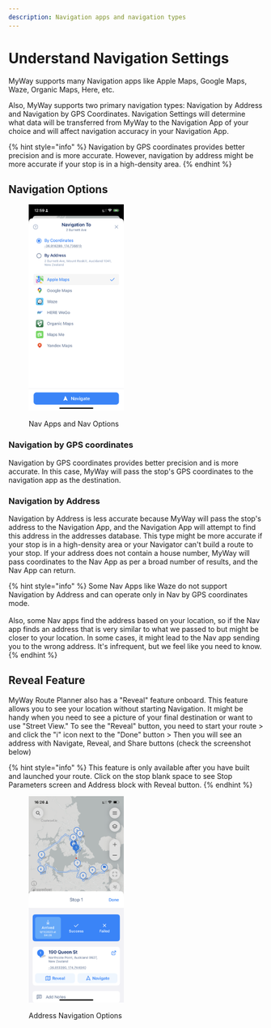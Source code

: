 ```yaml
---
description: Navigation apps and navigation types
---
```


# Understand Navigation Settings

MyWay supports many Navigation apps like Apple Maps, Google Maps, Waze, Organic Maps, Here, etc.

Also, MyWay supports two primary navigation types: Navigation by Address and Navigation by GPS Coordinates. Navigation Settings will determine what data will be transferred from MyWay to the Navigation App of your choice and will affect navigation accuracy in your Navigation App.

{% hint style="info" %}
Navigation by GPS coordinates provides better precision and is more accurate. However, navigation by address might be more accurate if your stop is in a high-density area.
{% endhint %}

## Navigation Options

<figure><img src="../.gitbook/assets/E7217D3B-79BC-4F25-831C-7359EBDD8C44.PNG" alt="" width="188"><figcaption><p>Nav Apps and Nav Options</p></figcaption></figure>

### **Navigation by GPS coordinates**&#x20;

Navigation by GPS coordinates provides better precision and is more accurate. In this case, MyWay will pass the stop's GPS coordinates to the navigation app as the destination.

### **Navigation by Address**

Navigation by Address is less accurate because MyWay will pass the stop's address to the Navigation App, and the Navigation App will attempt to find this address in the addresses database. This type might be more accurate if your stop is in a high-density area or your Navigator can't build a route to your stop. If your address does not contain a house number, MyWay will pass coordinates to the Nav App as per a broad number of results, and the Nav App can return.

{% hint style="info" %}
Some Nav Apps like Waze do not support Navigation by Address and can operate only in Nav by GPS coordinates mode. \
\
Also, some Nav apps find the address based on your location, so if the Nav app finds an address that is very similar to what we passed to but might be closer to your location. In some cases, it might lead to the Nav app sending you to the wrong address. It's infrequent, but we feel like you need to know.
{% endhint %}

## Reveal Feature

MyWay Route Planner also has a "Reveal" feature onboard. This feature allows you to see your location without starting Navigation. It might be handy when you need to see a picture of your final destination or want to use "Street View." To see the "Reveal" button, you need to start your route > and click the "i" icon next to the "Done" button > Then you will see an address with Navigate, Reveal, and Share buttons (check the screenshot below)

{% hint style="info" %}
This feature is only available after you have built and launched your route. Click on the stop blank space to see Stop Parameters screen and Address block with Reveal button.
{% endhint %}

<figure><img src="../.gitbook/assets/B9F39B6F-9BE4-4A5A-9CEC-6F73354A9868.PNG" alt="" width="188"><figcaption><p>Address Navigation Options</p></figcaption></figure>
